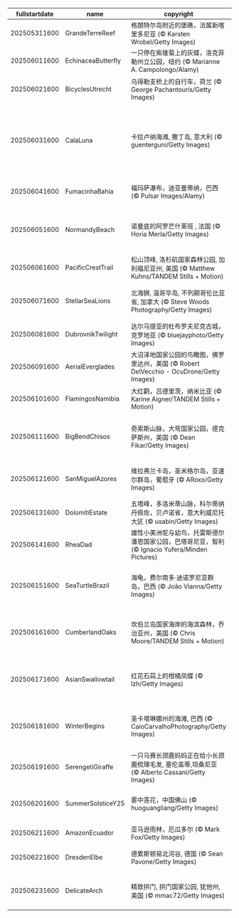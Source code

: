 |fullstartdate|name|copyright|title|image|
|--|--|--|--|--|
202505311600|GrandeTerreReef|格朗特尔岛附近的堡礁，法属新喀里多尼亚 (© Karsten Wrobel/Getty Images)|海底世界|![](/zh-CN/2025/06/202505311600GrandeTerreReef.jpg)|
202506011600|EchinaceaButterfly|一只停在紫锥菊上的灰蝶，洛克菲勒州立公园，纽约 (© Marianne A. Campolongo/Alamy)|花的力量|![](/zh-CN/2025/06/202506011600EchinaceaButterfly.jpg)|
202506021600|BicyclesUtrecht|乌得勒支桥上的自行车，荷兰 (© George Pachantouris/Getty Images)|为快乐而刹车|![](/zh-CN/2025/06/202506021600BicyclesUtrecht.jpg)|
202506031600|CalaLuna|卡拉卢纳海滩, 撒丁岛, 意大利 (© guenterguni/Getty Images)|卡拉卢纳海滩, 撒丁岛, 意大利|![](/zh-CN/2025/06/202506031600CalaLuna.jpg)|
202506041600|FumacinhaBahia|福玛萨瀑布，迪亚曼蒂纳，巴西 (© Pulsar Images/Alamy)|隐藏的美景|![](/zh-CN/2025/06/202506041600FumacinhaBahia.jpg)|
202506051600|NormandyBeach|诺曼底的阿罗芒什莱班 , 法国 (© Horia Merla/Getty Images)|诺曼底登陆日的转折点|![](/zh-CN/2025/06/202506051600NormandyBeach.jpg)|
202506061600|PacificCrestTrail|松山顶峰, 洛杉矶国家森林公园, 加利福尼亚州, 美国 (© Matthew Kuhns/TANDEM Stills + Motion)|走上高远之路|![](/zh-CN/2025/06/202506061600PacificCrestTrail.jpg)|
202506071600|StellarSeaLions|北海狮, 温哥华岛, 不列颠哥伦比亚省, 加拿大 (© Steve Woods Photography/Getty Images)|来自彼岸的问候|![](/zh-CN/2025/06/202506071600StellarSeaLions.jpg)|
202506081600|DubrovnikTwilight|达尔马提亚的杜布罗夫尼克古城，克罗地亚 (© bluejayphoto/Getty Images)|探索君临城|![](/zh-CN/2025/06/202506081600DubrovnikTwilight.jpg)|
202506091600|AerialEverglades|大沼泽地国家公园的鸟瞰图，佛罗里达州，美国 (© Robert DelVecchio - OcuDrone/Getty Images)|草之河流|![](/zh-CN/2025/06/202506091600AerialEverglades.jpg)|
202506101600|FlamingosNamibia|大红鹳，吕德里茨，纳米比亚 (© Karine Aigner/TANDEM Stills + Motion)|潮汐间的芭蕾|![](/zh-CN/2025/06/202506101600FlamingosNamibia.jpg)|
202506111600|BigBendChisos|奇索斯山脉，大弯国家公园，德克萨斯州，美国 (© Dean Fikar/Getty Images)|星空、岩石与孤寂|![](/zh-CN/2025/06/202506111600BigBendChisos.jpg)|
202506121600|SanMiguelAzores|维拉弗兰卡岛，圣米格尔岛，亚速尔群岛，葡萄牙 (© ARoxo/Getty Images)|海洋的隐秘心跳|![](/zh-CN/2025/06/202506121600SanMiguelAzores.jpg)|
202506131600|DolomitiEstate|五塔峰，多洛米蒂山脉，科尔蒂纳丹佩佐，贝卢诺省，意大利威尼托大区 (© usabin/Getty Images)|静谧之声|![](/zh-CN/2025/06/202506131600DolomitiEstate.jpg)|
202506141600|RheaDad|雄性小美洲鸵与幼鸟，托雷斯德尔潘恩国家公园，巴塔哥尼亚，智利 (© Ignacio Yufera/Minden Pictures)|羽翼下的父爱|![](/zh-CN/2025/06/202506141600RheaDad.jpg)|
202506151600|SeaTurtleBrazil|海龟，费尔南多·迪诺罗尼亚群岛，巴西 (© João Vianna/Getty Images)|远古泳者的现代困境|![](/zh-CN/2025/06/202506151600SeaTurtleBrazil.jpg)|
202506161600|CumberlandOaks|坎伯兰岛国家海岸的海滨森林，乔治亚州，美国 (© Chris Moore/TANDEM Stills + Motion)|海岸静谧，野性依旧|![](/zh-CN/2025/06/202506161600CumberlandOaks.jpg)|
202506171600|AsianSwallowtail|红花石蒜上的柑橘凤蝶 (© lzh/Getty Images)|让授粉游戏开始吧！|![](/zh-CN/2025/06/202506171600AsianSwallowtail.jpg)|
202506181600|WinterBegins|圣卡塔琳娜州的海滩, 巴西 (© CaioCarvalhoPhotography/Getty Images)|潮汐与时间交汇之地|![](/zh-CN/2025/06/202506181600WinterBegins.jpg)|
202506191600|SerengetiGiraffe|一只马赛长颈鹿妈妈正在给小长颈鹿梳理毛发, 塞伦盖蒂,坦桑尼亚 (© Alberto Cassani/Getty Images)|寻找斑点|![](/zh-CN/2025/06/202506191600SerengetiGiraffe.jpg)|
202506201600|SummerSolsticeY25|雾中莲花，中国佛山 (© huoguangliang/Getty Images)|此花端合在瑶池|![](/zh-CN/2025/06/202506201600SummerSolsticeY25.jpg)|
202506211600|AmazonEcuador|亚马逊雨林，厄瓜多尔 (© Mark Fox/Getty Images)|一路丛林|![](/zh-CN/2025/06/202506211600AmazonEcuador.jpg)|
202506221600|DresdenElbe|德累斯顿易北河谷, 德国 (© Sean Pavone/Getty Images)|从废墟中重生|![](/zh-CN/2025/06/202506221600DresdenElbe.jpg)|
202506231600|DelicateArch|精致拱门, 拱门国家公园, 犹他州, 美国 (© mmac72/Getty Images)|大自然的耐心之作|![](/zh-CN/2025/06/202506231600DelicateArch.jpg)|
